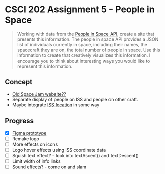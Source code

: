 # CSCI 202 Assignment 5 - People in Space

> Working with data from the [People in Space API](http://open-notify.org/Open-Notify-API/People-In-Space/), create a site that presents this information. The people in space API provides a JSON list of individuals currently in space, including their names, the spacecraft they are on, the total number of people in space. Use this information to create that creatively visualizes this information. I encourage you to think about interesting ways you would like to represent this information.

## Concept
- [Old Space Jam website??](https://www.spacejam.com/1996/)
- Separate display of people on ISS and people on other craft.
- Maybe integrate [ISS location](http://open-notify.org/Open-Notify-API/ISS-Location-Now/) in some way

## Progress
- [x] [Figma prototype](https://www.figma.com/file/ce9poFVz0soctapy1ndcsI/People-in-Space-Jam?node-id=0%3A1)
- [ ] Remake logo
- [ ] More effects on icons
- [ ] Logo hover effects using ISS coordinate data
- [ ] Squish text effect? - look into textAscent() and textDescent()
- [ ] Limit width of info links
- [ ] Sound effects? - come on and slam